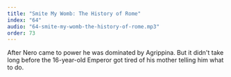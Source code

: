 ```yaml
---
title: "Smite My Womb: The History of Rome"
index: "64"
audio: "64-smite-my-womb-the-history-of-rome.mp3"
order: 73
---
```


After Nero came to power he was dominated by Agrippina. But it didn't take long before the 16-year-old Emperor got tired of his mother telling him what to do.
